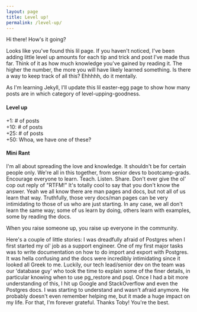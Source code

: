 ```yaml
---
layout: page
title: Level up!
permalink: /level-up/
---
```


Hi there! How's it going?

Looks like you've found this lil page. If you haven't noticed, I've been adding little level up amounts for each tip and trick and post I've made thus far.  Think of it as how much knowledge you've gained by reading it. The higher the number, the more you will have likely learned something. Is there a way to keep track of all this? Ehhhhh, do it mentally. 

As I'm learning Jekyll, I'll update this lil easter-egg page to show how many posts are in which category of level-upping-goodness. 

#### Level up
+1: # of posts  
+10: # of posts  
+25: # of posts  
+50: Whoa, we have one of these?


#### Mini Rant
I'm all about spreading the love and knowledge. It shouldn't be for certain people only. We're all in this together, from senior devs to bootcamp-grads. Encourage everyone to learn. Teach. Listen. Share. Don't ever give the ol' cop out reply of "RTFM!" It's totally cool to say that you don't know the answer. Yeah we all know there are man pages and docs, but not all of us learn that way. Truthfully, those very docs/man pages can be very intimidating to those of us who are just starting. In any case, we all don't learn the same way; some of us learn by doing, others learn with examples, some by reading the docs.

When you raise someone up, you raise up everyone in the community.

Here's a couple of little stories: I was dreadfully afraid of Postgres when I first started my ol' job as a support engineer. One of my first major tasks was to write documentation on how to do import and export with Postgres. It was hella confusing and the docs were incredibly intimidating since it looked all Greek to me. Luckily, our tech lead/senior dev on the team was our 'database guy' who took the time to explain some of the finer details, in particular knowing when to use pg_restore and psql. Once I had a bit more understanding of this, I hit up Google and StackOverflow and even the Postgres docs. I was starting to understand and wasn't afraid anymore. He probably doesn't even remember helping me, but it made a huge impact on my life. For that, I'm forever grateful. Thanks Toby! You're the best.

